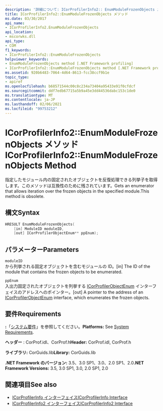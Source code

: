 ```yaml
---
description: '詳細について: ICorProfilerInfo2:: EnumModuleFrozenObjects メソッド'
title: ICorProfilerInfo2::EnumModuleFrozenObjects メソッド
ms.date: 03/30/2017
api_name:
- ICorProfilerInfo2.EnumModuleFrozenObjects
api_location:
- mscorwks.dll
api_type:
- COM
f1_keywords:
- ICorProfilerInfo2::EnumModuleFrozenObjects
helpviewer_keywords:
- EnumModuleFrozenObjects method [.NET Framework profiling]
- ICorProfilerInfo2::EnumModuleFrozenObjects method [.NET Framework profiling]
ms.assetid: 920b6483-7064-4d64-8613-fcc38ccf9b1e
topic_type:
- apiref
ms.openlocfilehash: b68571544c00c8c234a73404a95433e91f0cfdcf
ms.sourcegitcommit: ddf7edb67715a5b9a45e3dd44536dabc153c1de0
ms.translationtype: MT
ms.contentlocale: ja-JP
ms.lasthandoff: 02/06/2021
ms.locfileid: "99753212"
---
```

# <a name="icorprofilerinfo2enummodulefrozenobjects-method"></a><span data-ttu-id="c3268-103">ICorProfilerInfo2::EnumModuleFrozenObjects メソッド</span><span class="sxs-lookup"><span data-stu-id="c3268-103">ICorProfilerInfo2::EnumModuleFrozenObjects Method</span></span>

<span data-ttu-id="c3268-104">指定したモジュール内の固定されたオブジェクトを反復処理できる列挙子を取得します。このメソッドは互換性のために残されています。</span><span class="sxs-lookup"><span data-stu-id="c3268-104">Gets an enumerator that allows iteration over the frozen objects in the specified module.This method is obsolete.</span></span>  
  
## <a name="syntax"></a><span data-ttu-id="c3268-105">構文</span><span class="sxs-lookup"><span data-stu-id="c3268-105">Syntax</span></span>  
  
```cpp  
HRESULT EnumModuleFrozenObjects(  
    [in] ModuleID moduleID,  
    [out] ICorProfilerObjectEnum** ppEnum);  
```  
  
## <a name="parameters"></a><span data-ttu-id="c3268-106">パラメーター</span><span class="sxs-lookup"><span data-stu-id="c3268-106">Parameters</span></span>  

 `moduleID`  
 <span data-ttu-id="c3268-107">から列挙される固定オブジェクトを含むモジュールの ID。</span><span class="sxs-lookup"><span data-stu-id="c3268-107">[in] The ID of the module that contains the frozen objects to be enumerated.</span></span>  
  
 `ppEnum`  
 <span data-ttu-id="c3268-108">入出力固定されたオブジェクトを列挙する [ICorProfilerObjectEnum](icorprofilerobjectenum-interface.md) インターフェイスのアドレスへのポインター。</span><span class="sxs-lookup"><span data-stu-id="c3268-108">[out] A pointer to the address of an [ICorProfilerObjectEnum](icorprofilerobjectenum-interface.md) interface, which enumerates the frozen objects.</span></span>  
  
## <a name="requirements"></a><span data-ttu-id="c3268-109">要件</span><span class="sxs-lookup"><span data-stu-id="c3268-109">Requirements</span></span>  

 <span data-ttu-id="c3268-110">**:**「[システム要件](../../get-started/system-requirements.md)」を参照してください。</span><span class="sxs-lookup"><span data-stu-id="c3268-110">**Platforms:** See [System Requirements](../../get-started/system-requirements.md).</span></span>  
  
 <span data-ttu-id="c3268-111">**ヘッダー** : CorProf.idl、CorProf.h</span><span class="sxs-lookup"><span data-stu-id="c3268-111">**Header:** CorProf.idl, CorProf.h</span></span>  
  
 <span data-ttu-id="c3268-112">**ライブラリ:** CorGuids.lib</span><span class="sxs-lookup"><span data-stu-id="c3268-112">**Library:** CorGuids.lib</span></span>  
  
 <span data-ttu-id="c3268-113">**.NET Framework のバージョン:** 3.5、3.0 SP1、3.0、2.0 SP1、2.0</span><span class="sxs-lookup"><span data-stu-id="c3268-113">**.NET Framework Versions:** 3.5, 3.0 SP1, 3.0, 2.0 SP1, 2.0</span></span>  
  
## <a name="see-also"></a><span data-ttu-id="c3268-114">関連項目</span><span class="sxs-lookup"><span data-stu-id="c3268-114">See also</span></span>

- [<span data-ttu-id="c3268-115">ICorProfilerInfo インターフェイス</span><span class="sxs-lookup"><span data-stu-id="c3268-115">ICorProfilerInfo Interface</span></span>](icorprofilerinfo-interface.md)
- [<span data-ttu-id="c3268-116">ICorProfilerInfo2 インターフェイス</span><span class="sxs-lookup"><span data-stu-id="c3268-116">ICorProfilerInfo2 Interface</span></span>](icorprofilerinfo2-interface.md)
